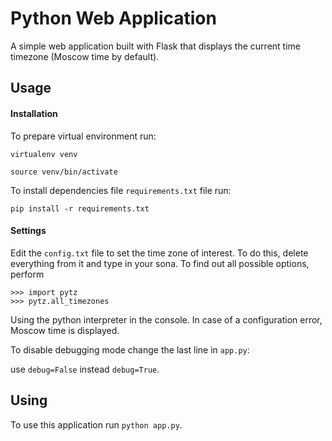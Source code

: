 # Python Web Application

A simple web application built with Flask that displays the current time timezone (Moscow time by default).


## Usage

#### Installation

To prepare virtual environment run:
 
```
virtualenv venv

source venv/bin/activate
```

To install dependencies file `requirements.txt` file run:

```
pip install -r requirements.txt
```


#### Settings

Edit the `config.txt` file to set the time zone of interest. To do this, delete everything from it and type in your sona. To find out all possible options, perform 

```
>>> import pytz
>>> pytz.all_timezones
```

Using the python interpreter in the console.
In case of a configuration error, Moscow time is displayed.

To disable debugging mode change the last line in `app.py`:

use `debug=False` instead `debug=True`.

## Using

To use this application run `python app.py`.
